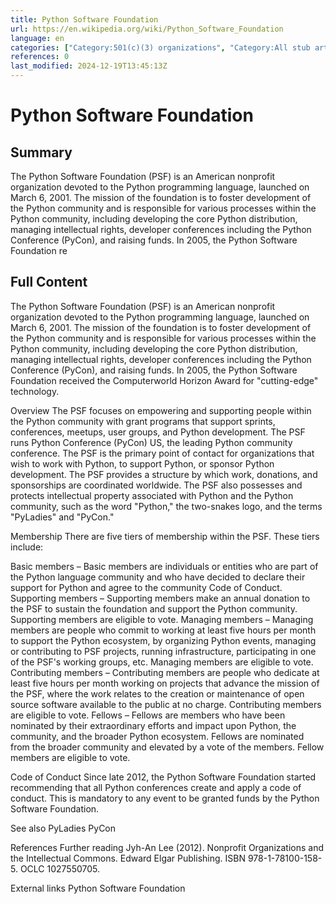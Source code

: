 ```yaml
---
title: Python Software Foundation
url: https://en.wikipedia.org/wiki/Python_Software_Foundation
language: en
categories: ["Category:501(c)(3) organizations", "Category:All stub articles", "Category:Articles with short description", "Category:Free software project foundations in the United States", "Category:Organizations established in 2001", "Category:Python (programming language)", "Category:Short description matches Wikidata", "Category:United States organization stubs"]
references: 0
last_modified: 2024-12-19T13:45:13Z
---
```


# Python Software Foundation

## Summary

The Python Software Foundation (PSF) is an American nonprofit organization devoted to the Python programming language, launched on March 6, 2001. The mission of the foundation is to foster development of the Python community and is responsible for various processes within the Python community, including developing the core Python distribution, managing intellectual rights, developer conferences including the Python Conference (PyCon), and raising funds.
In 2005, the Python Software Foundation re

## Full Content

The Python Software Foundation (PSF) is an American nonprofit organization devoted to the Python programming language, launched on March 6, 2001. The mission of the foundation is to foster development of the Python community and is responsible for various processes within the Python community, including developing the core Python distribution, managing intellectual rights, developer conferences including the Python Conference (PyCon), and raising funds.
In 2005, the Python Software Foundation received the Computerworld Horizon Award for "cutting-edge" technology.

Overview
The PSF focuses on empowering and supporting people within the Python community with grant programs that support sprints, conferences, meetups, user groups, and Python development.  The PSF runs Python Conference (PyCon) US, the leading Python community conference.  The PSF is the primary point of contact for organizations that wish to work with Python, to support Python, or sponsor Python development. The PSF provides a structure by which work, donations, and sponsorships are coordinated worldwide. The PSF also possesses and protects intellectual property associated with Python and the Python community, such as the word "Python," the two-snakes logo, and the terms "PyLadies" and "PyCon."

Membership
There are five tiers of membership within the PSF. These tiers include:

Basic members – Basic members are individuals or entities who are part of the Python language community and who have decided to declare their support for Python and agree to the community Code of Conduct.
Supporting members – Supporting members make an annual donation to the PSF to sustain the foundation and support the Python community. Supporting members are eligible to vote.
Managing members – Managing members are people who commit to working at least five hours per month to support the Python ecosystem, by organizing Python events, managing or contributing to PSF projects, running infrastructure, participating in one of the PSF's working groups, etc. Managing members are eligible to vote.
Contributing members – Contributing members are people who dedicate at least five hours per month working on projects that advance the mission of the PSF, where the work relates to the creation or maintenance of open source software available to the public at no charge. Contributing members are eligible to vote.
 Fellows – Fellows are members who have been nominated by their extraordinary efforts and impact upon Python, the community, and the broader Python ecosystem. Fellows are nominated from the broader community and elevated by a vote of the members. Fellow members are eligible to vote.

Code of Conduct
Since late 2012, the Python Software Foundation started recommending that all Python conferences create and apply a code of conduct. This is mandatory to any event to be granted funds by the Python Software Foundation.

See also
PyLadies
PyCon

References
Further reading
Jyh-An Lee (2012). Nonprofit Organizations and the Intellectual Commons. Edward Elgar Publishing. ISBN 978-1-78100-158-5. OCLC 1027550705.

External links
Python Software Foundation
